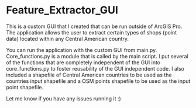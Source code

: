# Feature_Extractor_GUI
This is a custom GUI that I created that can be run outside of ArcGIS Pro. The application allows the user to extract certain types of shops (point data) located within any Central American country.

You can run the application with the custom GUI from main.py. Core_functions.py is a module that is called by the main script. I put several of the functions that are 
completely independent of the GUI into core_functions.py to foster reusability of the GUI independent code. I also included a shapefile of Central American countries 
to be used as the countries input shapefile and a OSM points shapefile to be used as the input point shapefile.

Let me know if you have any issues running it :)
